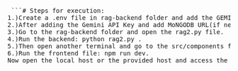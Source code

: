 <pre> ```# Steps for execution:
1.)Create a .env file in rag-backend folder and add the GEMINI API Key.
2.)After adding the Gemini API Key and add MoNGODB URL(if needed for the database storage).
3.)Go to the rag-backend folder and open the rag2.py file.
4.)Run the backend: python rag2.py .
5.)Then open another terminal and go to the src/components file.
6.)Run the frontend file: npm run dev.
Now open the local host or the provided host and access the resources.```</pre>

